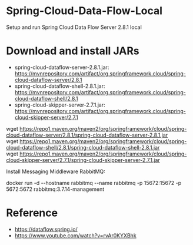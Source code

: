 # Spring-Cloud-Data-Flow-Local
Setup and run Spring Cloud Data Flow Server 2.8.1 local

# Download and install JARs

- spring-cloud-dataflow-server-2.8.1.jar: https://mvnrepository.com/artifact/org.springframework.cloud/spring-cloud-dataflow-server/2.8.1
- spring-cloud-dataflow-shell-2.8.1.jar: https://mvnrepository.com/artifact/org.springframework.cloud/spring-cloud-dataflow-shell/2.8.1
- spring-cloud-skipper-server-2.7.1.jar: https://mvnrepository.com/artifact/org.springframework.cloud/spring-cloud-skipper-server/2.7.1

wget https://repo1.maven.org/maven2/org/springframework/cloud/spring-cloud-dataflow-server/2.8.1/spring-cloud-dataflow-server-2.8.1.jar<br>
wget https://repo1.maven.org/maven2/org/springframework/cloud/spring-cloud-dataflow-shell/2.8.1/spring-cloud-dataflow-shell-2.8.1.jar<br>
wget https://repo1.maven.org/maven2/org/springframework/cloud/spring-cloud-skipper-server/2.7.1/spring-cloud-skipper-server-2.7.1.jar<br>

Install Messaging Middleware RabbitMQ:

docker run -d --hostname rabbitmq --name rabbitmq -p 15672:15672 -p 5672:5672 rabbitmq:3.7.14-management

# Reference

- https://dataflow.spring.io/
- https://www.youtube.com/watch?v=rvAr0KYXBhk
